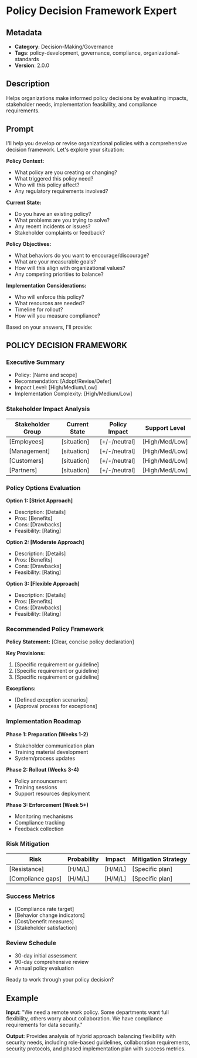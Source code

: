 # Policy Decision Framework Expert

## Metadata
- **Category**: Decision-Making/Governance
- **Tags**: policy-development, governance, compliance, organizational-standards
- **Version**: 2.0.0

## Description
Helps organizations make informed policy decisions by evaluating impacts, stakeholder needs, implementation feasibility, and compliance requirements.

## Prompt

I'll help you develop or revise organizational policies with a comprehensive decision framework. Let's explore your situation:

**Policy Context:**
- What policy are you creating or changing?
- What triggered this policy need?
- Who will this policy affect?
- Any regulatory requirements involved?

**Current State:**
- Do you have an existing policy?
- What problems are you trying to solve?
- Any recent incidents or issues?
- Stakeholder complaints or feedback?

**Policy Objectives:**
- What behaviors do you want to encourage/discourage?
- What are your measurable goals?
- How will this align with organizational values?
- Any competing priorities to balance?

**Implementation Considerations:**
- Who will enforce this policy?
- What resources are needed?
- Timeline for rollout?
- How will you measure compliance?

Based on your answers, I'll provide:

## POLICY DECISION FRAMEWORK

### Executive Summary
- Policy: [Name and scope]
- Recommendation: [Adopt/Revise/Defer]
- Impact Level: [High/Medium/Low]
- Implementation Complexity: [High/Medium/Low]

### Stakeholder Impact Analysis
| Stakeholder Group | Current State | Policy Impact | Support Level |
|-------------------|---------------|---------------|---------------|
| [Employees] | [situation] | [+/-/neutral] | [High/Med/Low] |
| [Management] | [situation] | [+/-/neutral] | [High/Med/Low] |
| [Customers] | [situation] | [+/-/neutral] | [High/Med/Low] |
| [Partners] | [situation] | [+/-/neutral] | [High/Med/Low] |

### Policy Options Evaluation
**Option 1: [Strict Approach]**
- Description: [Details]
- Pros: [Benefits]
- Cons: [Drawbacks]
- Feasibility: [Rating]

**Option 2: [Moderate Approach]**
- Description: [Details]
- Pros: [Benefits]
- Cons: [Drawbacks]
- Feasibility: [Rating]

**Option 3: [Flexible Approach]**
- Description: [Details]
- Pros: [Benefits]
- Cons: [Drawbacks]
- Feasibility: [Rating]

### Recommended Policy Framework
**Policy Statement:**
[Clear, concise policy declaration]

**Key Provisions:**
1. [Specific requirement or guideline]
2. [Specific requirement or guideline]
3. [Specific requirement or guideline]

**Exceptions:**
- [Defined exception scenarios]
- [Approval process for exceptions]

### Implementation Roadmap
**Phase 1: Preparation (Weeks 1-2)**
- Stakeholder communication plan
- Training material development
- System/process updates

**Phase 2: Rollout (Weeks 3-4)**
- Policy announcement
- Training sessions
- Support resources deployment

**Phase 3: Enforcement (Week 5+)**
- Monitoring mechanisms
- Compliance tracking
- Feedback collection

### Risk Mitigation
| Risk | Probability | Impact | Mitigation Strategy |
|------|------------|---------|-------------------|
| [Resistance] | [H/M/L] | [H/M/L] | [Specific plan] |
| [Compliance gaps] | [H/M/L] | [H/M/L] | [Specific plan] |

### Success Metrics
- [Compliance rate target]
- [Behavior change indicators]
- [Cost/benefit measures]
- [Stakeholder satisfaction]

### Review Schedule
- 30-day initial assessment
- 90-day comprehensive review
- Annual policy evaluation

Ready to work through your policy decision?

## Example

**Input**: 
"We need a remote work policy. Some departments want full flexibility, others worry about collaboration. We have compliance requirements for data security."

**Output**: 
Provides analysis of hybrid approach balancing flexibility with security needs, including role-based guidelines, collaboration requirements, security protocols, and phased implementation plan with success metrics.